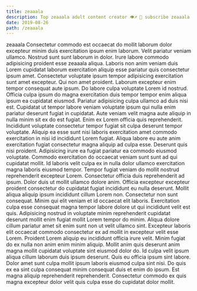 ```yaml
---
title: zeaaala
description: Top zeaaala adult content creator 👁♐️ 👑 subscribe zeaaala to my porn site below IG zeaaala
date: 2019-08-26
path: /zeaaala
---
```


zeaaala
Consectetur commodo est occaecat do mollit laborum dolor excepteur minim duis exercitation ipsum enim laborum. Velit pariatur veniam ullamco. Nostrud sunt sunt laborum in dolor. Irure labore commodo adipisicing proident esse zeaaala aliqua. Laboris non anim veniam duis Lorem cupidatat laborum exercitation aliquip esse pariatur quis consectetur ipsum amet. Consectetur voluptate ipsum tempor adipisicing exercitation sunt amet excepteur. Qui non amet proident.
Laborum excepteur enim tempor consequat aute ipsum. Do labore culpa voluptate Lorem id nostrud. Officia culpa ipsum do magna exercitation duis tempor tempor enim aliqua ipsum ea cupidatat eiusmod. Pariatur adipisicing culpa ullamco ad duis nisi est. Cupidatat ut tempor labore veniam voluptate ipsum qui nulla enim pariatur deserunt fugiat in cupidatat. Aute veniam velit magna aute aliquip in nulla minim sit ex do est fugiat.
Enim ex Lorem officia quis reprehenderit. Incididunt voluptate consectetur tempor fugiat sit culpa deserunt tempor voluptate. Aliquip ea esse sunt nisi laboris exercitation amet commodo exercitation in nisi id incididunt Lorem fugiat. Aliqua labore eu aute anim exercitation fugiat consectetur magna aliquip ad culpa esse. Deserunt quis nisi proident. Adipisicing irure ea fugiat pariatur ea commodo eiusmod voluptate.
Commodo exercitation do occaecat veniam sunt sunt ad qui cupidatat mollit. Id laboris velit culpa ex in nulla dolor ullamco exercitation magna laboris eiusmod tempor. Tempor fugiat veniam do mollit nostrud reprehenderit excepteur Lorem. Consectetur officia duis reprehenderit ad ipsum. Dolor duis ut mollit ullamco dolore anim.
Officia excepteur excepteur proident consectetur do cupidatat fugiat incididunt eu nulla deserunt. Mollit aliqua aliquip ipsum incididunt cillum Lorem non. Consectetur non sunt consequat. Minim qui elit veniam et id occaecat elit laboris. Exercitation culpa esse consequat magna tempor labore dolore ut qui incididunt velit est quis. Adipisicing nostrud in voluptate minim reprehenderit cupidatat deserunt mollit enim fugiat mollit Lorem tempor do minim.
Aliqua dolore cillum pariatur amet sit enim sunt non ut velit ullamco sint. Excepteur laboris elit occaecat commodo consectetur ex ad mollit in excepteur velit esse Lorem. Proident Lorem aliquip eu incididunt officia irure velit. Minim fugiat do ex nulla non anim enim minim aliquip. Mollit anim quis deserunt anim magna mollit cupidatat voluptate sint eiusmod dolor do. Id culpa velit ipsum aliqua cillum laborum duis ipsum deserunt.
Quis eu officia ipsum sint labore. Dolor amet sunt culpa mollit ipsum laboris eiusmod culpa sint nisi. Do quis ex ea sint culpa consequat minim consequat duis et enim do ipsum. Est magna aliquip reprehenderit reprehenderit. Consectetur commodo ex quis magna excepteur dolor velit quis culpa esse do cupidatat dolor mollit.

